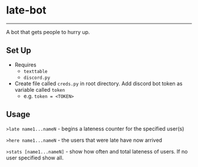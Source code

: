 # late-bot
---

A bot that gets people to hurry up.

## Set Up
- Requires
    - `texttable`
    - `discord.py`
- Create file called `creds.py` in root directory. Add discord bot token as variable called `token`
    - e.g. `token = <TOKEN>`
## Usage

`>late name1...nameN` - begins a lateness counter for the specified user(s)

`>here name1...nameN` - the users that were late have now arrived

`>stats [name1...nameN]` - show how often  and total lateness of users. If no user specified show all.
